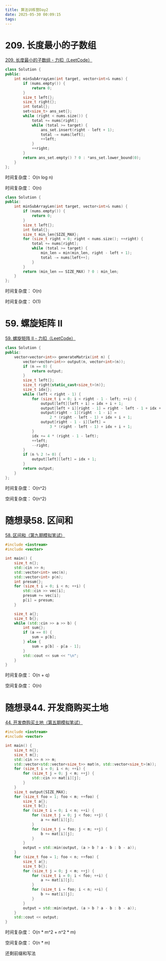```yaml
---
title: 算法训练营Day2
date: 2025-05-30 00:09:15
tags:
---
```

# 209. 长度最小的子数组

[209. 长度最小的子数组 - 力扣（LeetCode）](https://leetcode.cn/problems/minimum-size-subarray-sum/solutions/305704/chang-du-zui-xiao-de-zi-shu-zu-by-leetcode-solutio/)

```cpp
class Solution {
public:
    int minSubArrayLen(int target, vector<int>& nums) {
        if (nums.empty()) {
            return 0;
        }
        size_t left{};
        size_t right{};
        int total{};
        set<size_t> ans_set{};
        while (right < nums.size()) {
            total += nums[right];
            while (total >= target) {
                ans_set.insert(right - left + 1);
                total -= nums[left];
                ++left;
            }
            ++right;
        }
        return ans_set.empty() ? 0 : *ans_set.lower_bound(0);
    }
};
```

时间复杂度：
O(n log n)

时间复杂度：
O(n)

```cpp
class Solution {
public:
    int minSubArrayLen(int target, vector<int>& nums) {
        if (nums.empty()) {
            return 0;
        }
        size_t left{};
        int total{};
        size_t min_len{SIZE_MAX};
        for (size_t right = 0; right < nums.size(); ++right) {
            total += nums[right];
            while (total >= target) {
                min_len = min(min_len, right - left + 1);
                total -= nums[left++];
            }
        }
        return (min_len == SIZE_MAX) ? 0 : min_len;
    }
};
```

时间复杂度：
O(n)

时间复杂度：
O(1)

# 59. 螺旋矩阵 II

[59. 螺旋矩阵 II - 力扣（LeetCode）](https://leetcode.cn/problems/spiral-matrix-ii/)

```cpp
class Solution {
public:
    vector<vector<int>> generateMatrix(int n) {
        vector<vector<int>> output(n, vector<int>(n));
        if (n == 0) {
            return output;
        }
        size_t left{};
        size_t right{static_cast<size_t>(n)};
        size_t idx{};
        while (left < right - 1) {
            for (size_t i = 0; i < right - 1 - left; ++i) {
                output[left][left + i] = idx + i + 1;
                output[left + i][right - 1] = right - left - 1 + idx + i + 1;
                output[right - 1][right - 1 - i] =
                    2 * (right - left - 1) + idx + i + 1;
                output[right - 1 - i][left] =
                    3 * (right - left - 1) + idx + i + 1;
            }
            idx += 4 * (right - 1 - left);
            ++left;
            --right;
        }
        if (n % 2 != 0) {
            output[left][left] = idx + 1;
        }
        return output;
    }
};
```

时间复杂度：
O(n^2)

空间复杂度：
O(n^2)

# 随想录58. 区间和

[58. 区间和（第九期模拟笔试）](https://kamacoder.com/problempage.php?pid=1070)

```cpp
#include <iostream>
#include <vector>

int main() {
    size_t n{};
    std::cin >> n;
    std::vector<int> vec(n);
    std::vector<int> p(n);
    int presum{};
    for (size_t i = 0; i < n; ++i) {
        std::cin >> vec[i];
        presum += vec[i];
        p[i] = presum;
    }

    size_t a{};
    size_t b{};
    while (std::cin >> a >> b) {
        int sum{};
        if (a == 0) {
            sum = p[b];
        } else {
            sum = p[b] - p[a - 1];
        }
        std::cout << sum << "\n";
    }
}
```

时间复杂度：
O(n + q)

空间复杂度：
O(n)
# 随想录44. 开发商购买土地

[44. 开发商购买土地（第五期模拟笔试）](https://kamacoder.com/problempage.php?pid=1044)

```cpp
#include <iostream>
#include <vector>

int main() {
    size_t n{};
    size_t m{};
    std::cin >> n >> m;
    std::vector<std::vector<size_t>> mat(n, std::vector<size_t>(m));
    for (size_t i = 0; i < n; ++i) {
        for (size_t j = 0; j < m; ++j) {
            std::cin >> mat[i][j];
        }
    }
    size_t output{SIZE_MAX};
    for (size_t foo = 1; foo < m; ++foo) {
        size_t a{};
        size_t b{};
        for (size_t i = 0; i < n; ++i) {
            for (size_t j = 0; j < foo; ++j) {
                a += mat[i][j];
            }
            for (size_t j = foo; j < m; ++j) {
                b += mat[i][j];
            }
        }
        output = std::min(output, (a > b ? a - b : b - a));
    }
    for (size_t foo = 1; foo < n; ++foo) {
        size_t a{};
        size_t b{};
        for (size_t j = 0; j < m; ++j) {
            for (size_t i = 0; i < foo; ++i) {
                a += mat[i][j];
            }
            for (size_t i = foo; i < n; ++i) {
                b += mat[i][j];
            }
        }
        output = std::min(output, (a > b ? a - b : b - a));
    }
    std::cout << output;
}
```

时间复杂度：
O(n * m^2 + n^2 * m)

空间复杂度：
O(n * m)

还剩前缀和写法
